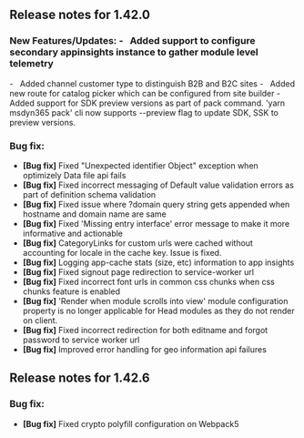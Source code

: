 ## Release notes for 1.42.0 

### New Features/Updates: -   Added support to configure secondary appinsights instance to gather module level telemetry
-   Added channel customer type to distinguish B2B and B2C sites
-   Added new route for catalog picker which can be configured from site builder
-   Added support for SDK preview versions as part of pack command. 'yarn msdyn365 pack' cli now supports --preview flag to update SDK, SSK to preview versions.

### Bug fix:

* **[Bug fix]** Fixed "Unexpected identifier Object" exception when optimizely Data file api fails
* **[Bug fix]** Fixed incorrect messaging of Default value validation errors as part of definition schema validation
* **[Bug fix]** Fixed issue where ?domain query string gets appended when hostname and domain name are same
* **[Bug fix]** Fixed 'Missing entry interface' error message to make it more informative and actionable
* **[Bug fix]** CategoryLinks for custom urls were cached without accounting for locale in the cache key. Issue is fixed.
* **[Bug fix]** Logging app-cache stats (size, etc) information to app insights
* **[Bug fix]** Fixed signout page redirection to service-worker url
* **[Bug fix]** Fixed incorrect font urls in common css chunks when css chunks feature is enabled
* **[Bug fix]** 'Render when module scrolls into view' module configuration property is no longer applicable for Head modules as they do not render on client.
* **[Bug fix]** Fixed incorrect redirection for both editname and forgot password to service worker url
* **[Bug fix]** Improved error handling for geo information api failures

## Release notes for 1.42.6

### Bug fix:
* **[Bug fix]** Fixed crypto polyfill configuration on Webpack5